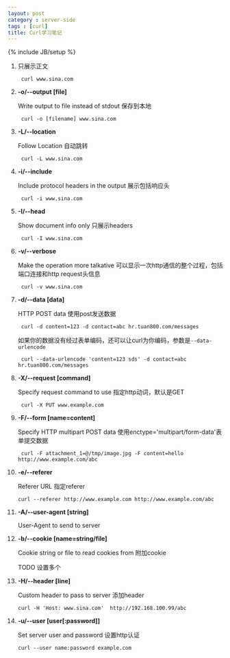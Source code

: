 ```yaml
---
layout: post
category : server-side
tags : [curl]
title: Curl学习笔记
---
```

{% include JB/setup %}

1. 只展示正文

        curl www.sina.com

2. **-o/--output [file]**

   Write output to file instead of stdout 保存到本地

        curl -o [filename] www.sina.com

3. **-L/--location**

   Follow Location 自动跳转

        curl -L www.sina.com

4. **-i/--include**

   Include protocol headers in the output 展示包括响应头

        curl -i www.sina.com

5. **-I/--head**       

   Show document info only 只展示headers

        curl -I www.sina.com

6. **-v/--verbose** 

   Make the operation more talkative 可以显示一次http通信的整个过程，包括端口连接和http request头信息

        curl -v www.sina.com

7. **-d/--data [data]**

   HTTP POST data 使用post发送数据

        curl -d content=123 -d contact=abc hr.tuan800.com/messages

   如果你的数据没有经过表单编码，还可以让curl为你编码，参数是`--data-urlencode`

        curl --data-urlencode 'content=123 sds' -d contact=abc hr.tuan800.com/messages 

8. **-X/--request [command]** 

   Specify request command to use 指定http动词，默认是GET

        curl -X PUT www.example.com   

9. **-F/--form [name=content]**

   Specify HTTP multipart POST data 使用enctype='multipart/form-data'表单提交数据

        curl -F attachment_1=@/tmp/image.jpg -F content=hello http://www.example.com/abc

10. **-e/--referer**

    Referer URL 指定referer

        curl --referer http://www.example.com http://www.example.com/abc

11. **-A/--user-agent [string]**

    User-Agent to send to server        

12. **-b/--cookie [name=string/file]**
 
    Cookie string or file to read cookies from 附加cookie

     TODO 设置多个

13. **-H/--header [line]**

    Custom header to pass to server 添加header

        curl -H 'Host: www.sina.com'  http://192.168.100.99/abc

14. **-u/--user [user[:password]]**

    Set server user and password 设置http认证

        curl --user name:password example.com
